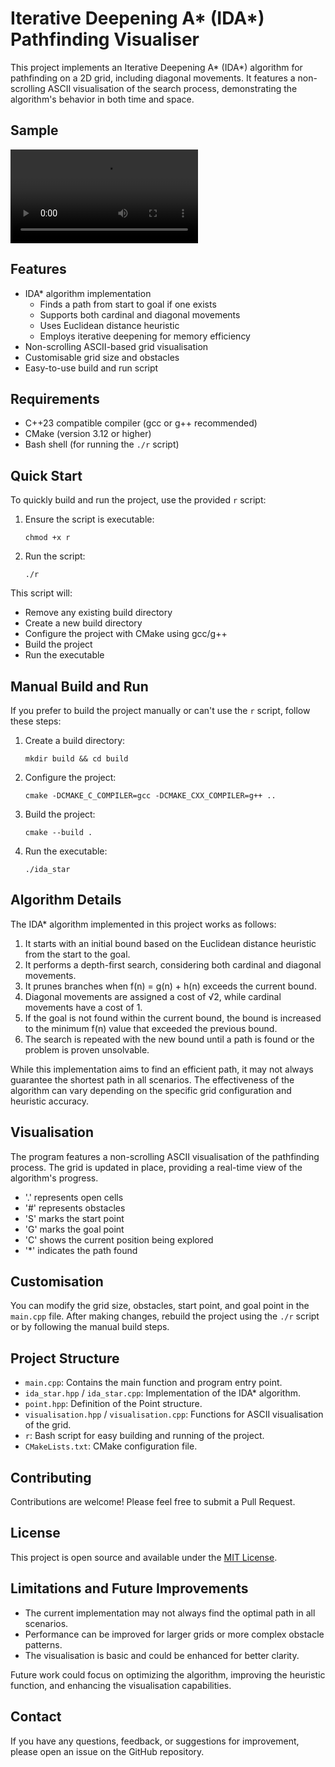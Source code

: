# Iterative Deepening A* (IDA*) Pathfinding Visualiser

This project implements an Iterative Deepening A* (IDA*) algorithm for pathfinding on a 2D grid, including diagonal movements. It features a non-scrolling ASCII visualisation of the search process, demonstrating the algorithm's behavior in both time and space.

## Sample

![anim](resources/Animation.mp4)

## Features

- IDA* algorithm implementation
  - Finds a path from start to goal if one exists
  - Supports both cardinal and diagonal movements
  - Uses Euclidean distance heuristic
  - Employs iterative deepening for memory efficiency
- Non-scrolling ASCII-based grid visualisation
- Customisable grid size and obstacles
- Easy-to-use build and run script

## Requirements

- C++23 compatible compiler (gcc or g++ recommended)
- CMake (version 3.12 or higher)
- Bash shell (for running the `./r` script)

## Quick Start

To quickly build and run the project, use the provided `r` script:

1. Ensure the script is executable:
   ```
   chmod +x r
   ```

2. Run the script:
   ```
   ./r
   ```

This script will:
- Remove any existing build directory
- Create a new build directory
- Configure the project with CMake using gcc/g++
- Build the project
- Run the executable

## Manual Build and Run

If you prefer to build the project manually or can't use the `r` script, follow these steps:

1. Create a build directory:
   ```
   mkdir build && cd build
   ```

2. Configure the project:
   ```
   cmake -DCMAKE_C_COMPILER=gcc -DCMAKE_CXX_COMPILER=g++ ..
   ```

3. Build the project:
   ```
   cmake --build .
   ```

4. Run the executable:
   ```
   ./ida_star
   ```

## Algorithm Details

The IDA* algorithm implemented in this project works as follows:

1. It starts with an initial bound based on the Euclidean distance heuristic from the start to the goal.
2. It performs a depth-first search, considering both cardinal and diagonal movements.
3. It prunes branches when f(n) = g(n) + h(n) exceeds the current bound.
4. Diagonal movements are assigned a cost of √2, while cardinal movements have a cost of 1.
5. If the goal is not found within the current bound, the bound is increased to the minimum f(n) value that exceeded the previous bound.
6. The search is repeated with the new bound until a path is found or the problem is proven unsolvable.

While this implementation aims to find an efficient path, it may not always guarantee the shortest path in all scenarios. The effectiveness of the algorithm can vary depending on the specific grid configuration and heuristic accuracy.

## Visualisation

The program features a non-scrolling ASCII visualisation of the pathfinding process. The grid is updated in place, providing a real-time view of the algorithm's progress.

- '.' represents open cells
- '#' represents obstacles
- 'S' marks the start point
- 'G' marks the goal point
- 'C' shows the current position being explored
- '*' indicates the path found

## Customisation

You can modify the grid size, obstacles, start point, and goal point in the `main.cpp` file. After making changes, rebuild the project using the `./r` script or by following the manual build steps.

## Project Structure

- `main.cpp`: Contains the main function and program entry point.
- `ida_star.hpp` / `ida_star.cpp`: Implementation of the IDA* algorithm.
- `point.hpp`: Definition of the Point structure.
- `visualisation.hpp` / `visualisation.cpp`: Functions for ASCII visualisation of the grid.
- `r`: Bash script for easy building and running of the project.
- `CMakeLists.txt`: CMake configuration file.

## Contributing

Contributions are welcome! Please feel free to submit a Pull Request.

## License

This project is open source and available under the [MIT License](LICENSE).

## Limitations and Future Improvements

- The current implementation may not always find the optimal path in all scenarios.
- Performance can be improved for larger grids or more complex obstacle patterns.
- The visualisation is basic and could be enhanced for better clarity.

Future work could focus on optimizing the algorithm, improving the heuristic function, and enhancing the visualisation capabilities.

## Contact

If you have any questions, feedback, or suggestions for improvement, please open an issue on the GitHub repository.
